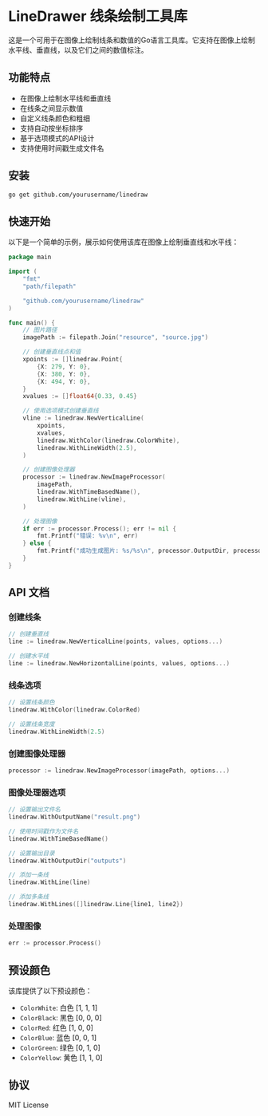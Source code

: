 # LineDrawer 线条绘制工具库

这是一个可用于在图像上绘制线条和数值的Go语言工具库。它支持在图像上绘制水平线、垂直线，以及它们之间的数值标注。

## 功能特点

- 在图像上绘制水平线和垂直线
- 在线条之间显示数值
- 自定义线条颜色和粗细
- 支持自动按坐标排序
- 基于选项模式的API设计
- 支持使用时间戳生成文件名

## 安装

```bash
go get github.com/yourusername/linedraw
```

## 快速开始

以下是一个简单的示例，展示如何使用该库在图像上绘制垂直线和水平线：

```go
package main

import (
    "fmt"
    "path/filepath"

    "github.com/yourusername/linedraw"
)

func main() {
    // 图片路径
    imagePath := filepath.Join("resource", "source.jpg")

    // 创建垂直线点和值
    xpoints := []linedraw.Point{
        {X: 279, Y: 0},
        {X: 380, Y: 0},
        {X: 494, Y: 0},
    }
    xvalues := []float64{0.33, 0.45}

    // 使用选项模式创建垂直线
    vline := linedraw.NewVerticalLine(
        xpoints, 
        xvalues, 
        linedraw.WithColor(linedraw.ColorWhite),
        linedraw.WithLineWidth(2.5),
    )

    // 创建图像处理器
    processor := linedraw.NewImageProcessor(
        imagePath,
        linedraw.WithTimeBasedName(),
        linedraw.WithLine(vline),
    )

    // 处理图像
    if err := processor.Process(); err != nil {
        fmt.Printf("错误: %v\n", err)
    } else {
        fmt.Printf("成功生成图片: %s/%s\n", processor.OutputDir, processor.Output)
    }
}
```

## API 文档

### 创建线条

```go
// 创建垂直线
line := linedraw.NewVerticalLine(points, values, options...)

// 创建水平线
line := linedraw.NewHorizontalLine(points, values, options...)
```

### 线条选项

```go
// 设置线条颜色
linedraw.WithColor(linedraw.ColorRed)

// 设置线条宽度
linedraw.WithLineWidth(2.5)
```

### 创建图像处理器

```go
processor := linedraw.NewImageProcessor(imagePath, options...)
```

### 图像处理器选项

```go
// 设置输出文件名
linedraw.WithOutputName("result.png")

// 使用时间戳作为文件名
linedraw.WithTimeBasedName()

// 设置输出目录
linedraw.WithOutputDir("outputs")

// 添加一条线
linedraw.WithLine(line)

// 添加多条线
linedraw.WithLines([]linedraw.Line{line1, line2})
```

### 处理图像

```go
err := processor.Process()
```

## 预设颜色

该库提供了以下预设颜色：

- `ColorWhite`: 白色 [1, 1, 1]
- `ColorBlack`: 黑色 [0, 0, 0]
- `ColorRed`: 红色 [1, 0, 0]
- `ColorBlue`: 蓝色 [0, 0, 1]
- `ColorGreen`: 绿色 [0, 1, 0]
- `ColorYellow`: 黄色 [1, 1, 0]

## 协议

MIT License 